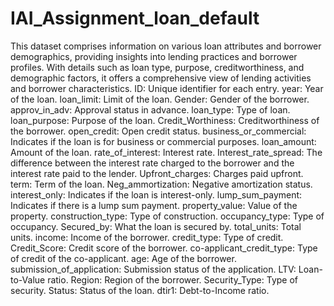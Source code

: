 # IAI_Assignment_loan_default
This dataset comprises information on various loan attributes and borrower demographics, providing insights into lending practices and borrower profiles. With details such as loan type, purpose, creditworthiness, and demographic factors, it offers a comprehensive view of lending activities and borrower characteristics.
    ID: Unique identifier for each entry.
    year: Year of the loan.
    loan_limit: Limit of the loan.
    Gender: Gender of the borrower.
    approv_in_adv: Approval status in advance.
    loan_type: Type of loan.
    loan_purpose: Purpose of the loan.
    Credit_Worthiness: Creditworthiness of the borrower.
    open_credit: Open credit status.
    business_or_commercial: Indicates if the loan is for business or commercial purposes.
    loan_amount: Amount of the loan.
    rate_of_interest: Interest rate.
    Interest_rate_spread: The difference between the interest rate charged to the borrower and the interest rate paid to the lender.
    Upfront_charges: Charges paid upfront.
    term: Term of the loan.
    Neg_ammortization: Negative amortization status.
    interest_only: Indicates if the loan is interest-only.
    lump_sum_payment: Indicates if there is a lump sum payment.
    property_value: Value of the property.
    construction_type: Type of construction.
    occupancy_type: Type of occupancy.
    Secured_by: What the loan is secured by.
    total_units: Total units.
    income: Income of the borrower.
    credit_type: Type of credit.
    Credit_Score: Credit score of the borrower.
    co-applicant_credit_type: Type of credit of the co-applicant.
    age: Age of the borrower.
    submission_of_application: Submission status of the application.
    LTV: Loan-to-Value ratio.
    Region: Region of the borrower.
    Security_Type: Type of security.
    Status: Status of the loan.
    dtir1: Debt-to-Income ratio.
